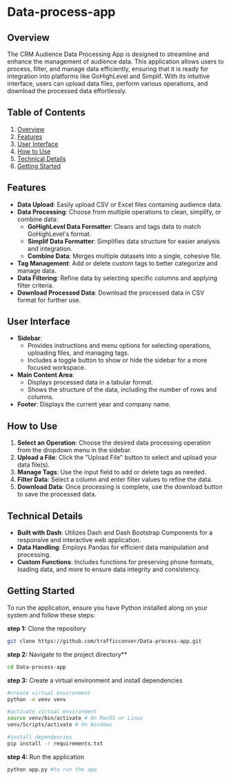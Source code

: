 # Data-process-app

## Overview
The CRM Audience Data Processing App is designed to streamline and enhance the management of audience data. This application allows users to process, filter, and manage data efficiently, ensuring that it is ready for integration into platforms like GoHighLevel and Simplif. With its intuitive interface, users can upload data files, perform various operations, and download the processed data effortlessly.

## Table of Contents
1. [Overview](#overview)
2. [Features](#features)
3. [User Interface](#user-interface)
4. [How to Use](#how-to-use)
5. [Technical Details](#technical-details)
6. [Getting Started](#getting-started)

## Features
- **Data Upload**: Easily upload CSV or Excel files containing audience data.
- **Data Processing**: Choose from multiple operations to clean, simplify, or combine data:
  - **GoHighLevel Data Formatter**: Cleans and tags data to match GoHighLevel's format.
  - **Simplif Data Formatter**: Simplifies data structure for easier analysis and integration.
  - **Combine Data**: Merges multiple datasets into a single, cohesive file.
- **Tag Management**: Add or delete custom tags to better categorize and manage data.
- **Data Filtering**: Refine data by selecting specific columns and applying filter criteria.
- **Download Processed Data**: Download the processed data in CSV format for further use.

## User Interface
- **Sidebar**: 
  - Provides instructions and menu options for selecting operations, uploading files, and managing tags.
  - Includes a toggle button to show or hide the sidebar for a more focused workspace.
- **Main Content Area**: 
  - Displays processed data in a tabular format.
  - Shows the structure of the data, including the number of rows and columns.
- **Footer**: Displays the current year and company name.

## How to Use
1. **Select an Operation**: Choose the desired data processing operation from the dropdown menu in the sidebar.
2. **Upload a File**: Click the "Upload File" button to select and upload your data file(s).
3. **Manage Tags**: Use the input field to add or delete tags as needed.
4. **Filter Data**: Select a column and enter filter values to refine the data.
5. **Download Data**: Once processing is complete, use the download button to save the processed data.

## Technical Details
- **Built with Dash**: Utilizes Dash and Dash Bootstrap Components for a responsive and interactive web application.
- **Data Handling**: Employs Pandas for efficient data manipulation and processing.
- **Custom Functions**: Includes functions for preserving phone formats, loading data, and more to ensure data integrity and consistency.

## Getting Started
To run the application, ensure you have Python installed along on your system and follow these steps:

**step 1:** Clone the repository

```bash
git clone https://github.com/trafficconver/Data-process-app.git
```

**step 2:** Navigate to the project directory**

```bash
cd Data-process-app
```

**step 3:** Create a virtual environment and install dependencies

```bash
#create virtual environment
python -m venv venv 

#activate virtual environment
source venv/bin/activate # On MacOS or Linux
venv/Scripts/activate # On Windows

#install dependencies
pip install -r requirements.txt 
```

**step 4:** Run the application

```bash
python app.py #to run the app
```